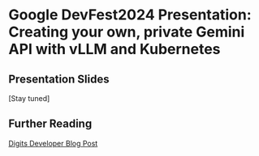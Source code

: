 # Google DevFest2024 Presentation: Creating your own, private Gemini API with vLLM and Kubernetes

## Presentation Slides

[Stay tuned]

## Further Reading
[Digits Developer Blog Post](https://digits.com/blog/deploying-llama-3-2-a-breeze-with-vllm-and-kubernetes/)
